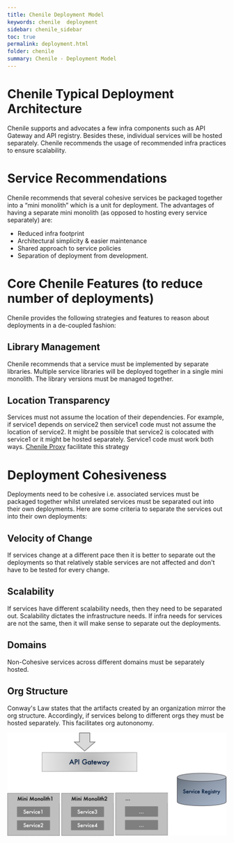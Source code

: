 ```yaml
---
title: Chenile Deployment Model
keywords: chenile  deployment
sidebar: chenile_sidebar
toc: true
permalink: deployment.html
folder: chenile
summary: Chenile - Deployment Model
---
```


# Chenile Typical Deployment Architecture
Chenile supports and advocates a few infra components such as API Gateway and API registry. Besides these, individual services will be hosted separately. Chenile recommends the usage of recommended infra practices to ensure scalability. 


# Service Recommendations 
Chenile recommends that several cohesive services be packaged together into a “mini monolith” which is a unit for deployment. The advantages of having a separate mini monolith (as opposed to hosting every service separately) are:
* Reduced infra footprint
* Architectural simplicity & easier maintenance
* Shared approach to service policies
* Separation of deployment from development. 

# Core Chenile Features (to reduce number of deployments)
Chenile provides the following strategies and features to reason about deployments in a de-coupled fashion:

## Library Management
Chenile recommends that a service must be implemented by separate libraries. Multiple service libraries will be deployed together in a single mini monolith. The library versions must be managed together. 

## Location Transparency
Services must not assume the location of their dependencies. For example, if service1 depends on service2 then service1 code must not assume the location of service2. It might be possible that service2 is colocated with service1 or it might be hosted separately. Service1 code must work both ways. 
[Chenile Proxy](proxy) facilitate this strategy

# Deployment Cohesiveness
Deployments need to be cohesive i.e. associated services must be packaged together whilst unrelated services must be separated out into their own deployments. Here are some criteria to separate the services out into their own deployments:

## Velocity of Change
If services change at a different pace then it is better to separate out the deployments so that relatively stable services are not affected and don't have to be tested for every change. 

## Scalability
If services have different scalability needs, then they need to be separated out. Scalability dictates the infrastructure needs. If infra needs for services are not the same, then it will make sense to separate out the deployments.

## Domains
Non-Cohesive services across different domains must be separately hosted.

## Org Structure
Conway's Law states that the artifacts created by an organization mirror the org structure. 
Accordingly, if services belong to different orgs they must be hosted separately. This facilitates org autononomy.


![Deployment Architecture](img/deployment.png)






